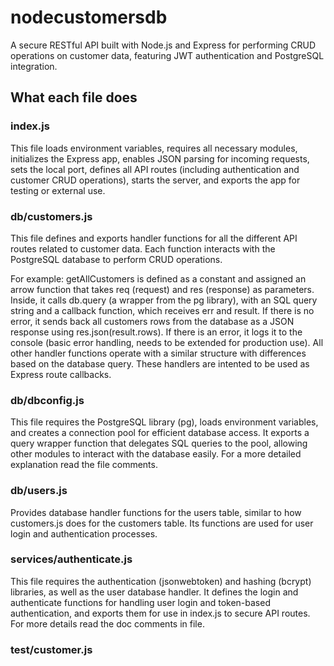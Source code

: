# nodecustomersdb
A secure RESTful API built with Node.js and Express for performing CRUD operations on customer data, featuring JWT authentication and PostgreSQL integration.

## What each file does
### index.js
This file loads environment variables, requires all necessary modules, initializes the Express app, enables JSON parsing for incoming requests, sets the local port, defines all API routes (including authentication and customer CRUD operations), starts the server, and exports the app for testing or external use.

### db/customers.js
This file defines and exports handler functions for all the different API routes related to customer data. Each function interacts with the PostgreSQL database to perform CRUD operations.

For example: getAllCustomers is defined as a constant and assigned an arrow function that takes req (request) and res (response) as parameters. Inside, it calls db.query (a wrapper from the pg library), with an SQL query string and a callback function, which receives err and result. If there is no error, it sends back all customers rows from the database as a JSON response using res.json(result.rows). If there is an error, it logs it to the console (basic error handling, needs to be extended for production use).
All other handler functions operate with a similar structure with differences based on the database query.
These handlers are intented to be used as Express route callbacks.

### db/dbconfig.js
This file requires the PostgreSQL library (pg), loads environment variables, and creates a connection pool for efficient database access. It exports a query wrapper function that delegates SQL queries to the pool, allowing other modules to interact with the database easily. For a more detailed explanation read the file comments.

### db/users.js
Provides database handler functions for the users table, similar to how customers.js does for the customers table. Its functions are used for user login and authentication processes.

### services/authenticate.js
This file requires the authentication (jsonwebtoken) and hashing (bcrypt) libraries, as well as the user database handler. It defines the login and authenticate functions for handling user login and token-based authentication, and exports them for use in index.js to secure API routes. For more details read the doc comments in file.

### test/customer.js
